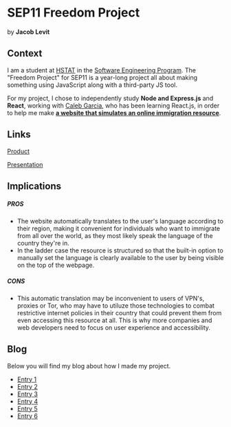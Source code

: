 # SEP11 Freedom Project
by **Jacob Levit**

## Context
I am a student at [HSTAT](https://www.hstat.org/) in the [Software Engineering Program](https://hstatsep.github.io/). The "Freedom Project" for SEP11 is a year-long project all about making something using JavaScript along with a third-party JS tool.

For my project, I chose to independently study **Node and Express.js** and **React**, working with [Caleb Garcia](https://github.com/calebg4205), who has been learning React.js, in order to help me make [**a website that simulates an online immigration resource**](https://github.com/jacobl3371/ip-immigration-website).

## Links

[Product](https://immigration-resource.vercel.app/)

[Presentation]()

## Implications
##### PROS
* The website automatically translates to the user's language according to their region, making it convenient for individuals who want to immigrate from all over the world, as they most likely speak the language of the country they're in.
* In the ladder case the resource is structured so that the built-in option to manually set the language is clearly available to the user by being visible on the top of the webpage.
  
##### CONS
* This automatic translation may be inconvenient to users of VPN's, proxies or Tor, who may have to utiluze those technologies to combat restrictive internet policies in their country that could prevent them from even accessing this resource at all. This is why more companies and web developers need to focus on user experience and accessibility.


## Blog
Below you will find my blog about how I made my project.

* [Entry 1](blog/entry01.md)
* [Entry 2](blog/entry02.md)
* [Entry 3](blog/entry03.md)
* [Entry 4](blog/entry04.md)
* [Entry 5](blog/entry05.md)
* [Entry 6](blog/entry06.md)
